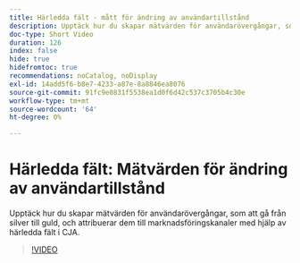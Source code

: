 ```yaml
---
title: Härledda fält - mått för ändring av användartillstånd
description: Upptäck hur du skapar mätvärden för användarövergångar, som att gå från silver till guld, och attribuerar dem till marknadsföringskanaler med hjälp av härledda fält i CJA.
doc-type: Short Video
duration: 126
index: false
hide: true
hidefromtoc: true
recommendations: noCatalog, noDisplay
exl-id: 14add5f6-b8e7-4233-a87e-8a8846ea8076
source-git-commit: 91fc9e0831f5538ea1d0f6d42c537c3705b4c30e
workflow-type: tm+mt
source-wordcount: '64'
ht-degree: 0%

---
```


# Härledda fält: Mätvärden för ändring av användartillstånd

Upptäck hur du skapar mätvärden för användarövergångar, som att gå från silver till guld, och attribuerar dem till marknadsföringskanaler med hjälp av härledda fält i CJA.

<!-- 85_S103_3442450_125_derived-fields-user-state-change-metrics -->
>[!VIDEO](https://video.tv.adobe.com/v/3458355/?learn=on&enablevpops=true)
